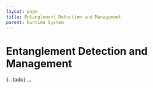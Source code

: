 ```yaml
---
layout: page
title: Entanglement Detection and Management
parent: Runtime System
---
```


# Entanglement Detection and Management

{: .todo}
...